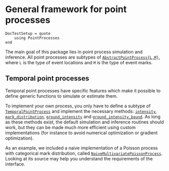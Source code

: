 # General framework for point processes

```@meta
DocTestSetup = quote
    using PointProcesses
end
```

The main goal of this package lies in point process simulation and inference. All point processes are subtypes of [`AbstractPointProcess{L,M}`](@ref), where `L` is the type of event locations and `M` is the type of event marks.

## Temporal point processes

Temporal point processes have specific features which make it possible to define generic functions to simulate or estimate them.

To implement your own process, you only have to define a subtype of [`TemporalPointProcess`](@ref) and implement the necessary methods: [`intensity`](@ref), [`mark_distribution`](@ref), [`ground_intensity`](@ref) and [`ground_intensity_bound`](@ref).
As long as these methods exist, the default simulation and inference routines should work, but they can be made much more efficient using custom implementations (for instance to avoid numerical optimization or gradient optimization).

As an example, we included a naive implementation of a Poisson process with categorical mark distribution, called [`NaiveMultivariatePoissonProcess`](@ref). Looking at its source may help you understand the requirements of the interface.